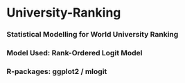 # University-Ranking
### Statistical Modelling for World University Ranking  
### Model Used: Rank-Ordered Logit Model  
### R-packages: ggplot2 / mlogit
